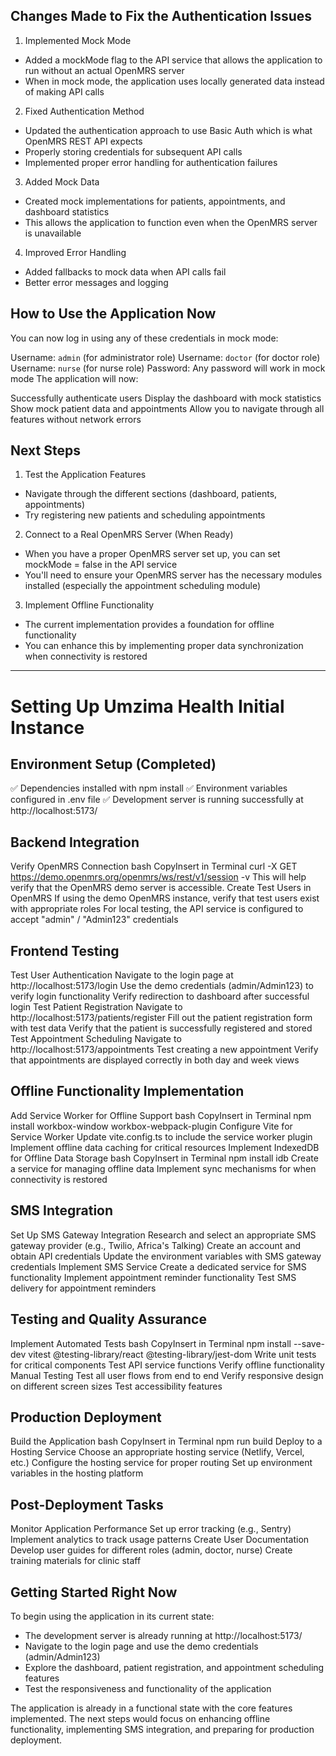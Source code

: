 ## Changes Made to Fix the Authentication Issues
1. Implemented Mock Mode
- Added a mockMode flag to the API service that allows the application to run without an actual OpenMRS server
- When in mock mode, the application uses locally generated data instead of making API calls
2. Fixed Authentication Method
- Updated the authentication approach to use Basic Auth which is what OpenMRS REST API expects
- Properly storing credentials for subsequent API calls
- Implemented proper error handling for authentication failures
3. Added Mock Data
- Created mock implementations for patients, appointments, and dashboard statistics
- This allows the application to function even when the OpenMRS server is unavailable
4. Improved Error Handling
- Added fallbacks to mock data when API calls fail
- Better error messages and logging

## How to Use the Application Now
You can now log in using any of these credentials in mock mode:

Username: `admin` (for administrator role)
Username: `doctor` (for doctor role)
Username: `nurse` (for nurse role)
Password: Any password will work in mock mode
The application will now:

Successfully authenticate users
Display the dashboard with mock statistics
Show mock patient data and appointments
Allow you to navigate through all features without network errors

## Next Steps
1. Test the Application Features
- Navigate through the different sections (dashboard, patients, appointments)
- Try registering new patients and scheduling appointments
2. Connect to a Real OpenMRS Server (When Ready)
- When you have a proper OpenMRS server set up, you can set mockMode = false in the API service
- You'll need to ensure your OpenMRS server has the necessary modules installed (especially the appointment scheduling module)
3. Implement Offline Functionality
- The current implementation provides a foundation for offline functionality
- You can enhance this by implementing proper data synchronization when connectivity is restored


--- 

# Setting Up Umzima Health Initial Instance
## Environment Setup (Completed)
✅ Dependencies installed with npm install
✅ Environment variables configured in .env file
✅ Development server is running successfully at http://localhost:5173/
## Backend Integration
Verify OpenMRS Connection
bash
CopyInsert in Terminal
curl -X GET https://demo.openmrs.org/openmrs/ws/rest/v1/session -v
This will help verify that the OpenMRS demo server is accessible.
Create Test Users in OpenMRS
If using the demo OpenMRS instance, verify that test users exist with appropriate roles
For local testing, the API service is configured to accept "admin" / "Admin123" credentials
## Frontend Testing
Test User Authentication
Navigate to the login page at http://localhost:5173/login
Use the demo credentials (admin/Admin123) to verify login functionality
Verify redirection to dashboard after successful login
Test Patient Registration
Navigate to http://localhost:5173/patients/register
Fill out the patient registration form with test data
Verify that the patient is successfully registered and stored
Test Appointment Scheduling
Navigate to http://localhost:5173/appointments
Test creating a new appointment
Verify that appointments are displayed correctly in both day and week views
## Offline Functionality Implementation
Add Service Worker for Offline Support
bash
CopyInsert in Terminal
npm install workbox-window workbox-webpack-plugin
Configure Vite for Service Worker
Update vite.config.ts to include the service worker plugin
Implement offline data caching for critical resources
Implement IndexedDB for Offline Data Storage
bash
CopyInsert in Terminal
npm install idb
Create a service for managing offline data
Implement sync mechanisms for when connectivity is restored
## SMS Integration
Set Up SMS Gateway Integration
Research and select an appropriate SMS gateway provider (e.g., Twilio, Africa's Talking)
Create an account and obtain API credentials
Update the environment variables with SMS gateway credentials
Implement SMS Service
Create a dedicated service for SMS functionality
Implement appointment reminder functionality
Test SMS delivery for appointment reminders
## Testing and Quality Assurance

Implement Automated Tests
bash
CopyInsert in Terminal
npm install --save-dev vitest @testing-library/react @testing-library/jest-dom
Write unit tests for critical components
Test API service functions
Verify offline functionality
Manual Testing
Test all user flows from end to end
Verify responsive design on different screen sizes
Test accessibility features
## Production Deployment
Build the Application
bash
CopyInsert in Terminal
npm run build
Deploy to a Hosting Service
Choose an appropriate hosting service (Netlify, Vercel, etc.)
Configure the hosting service for proper routing
Set up environment variables in the hosting platform
## Post-Deployment Tasks
Monitor Application Performance
Set up error tracking (e.g., Sentry)
Implement analytics to track usage patterns
Create User Documentation
Develop user guides for different roles (admin, doctor, nurse)
Create training materials for clinic staff
## Getting Started Right Now
To begin using the application in its current state:

- The development server is already running at http://localhost:5173/
- Navigate to the login page and use the demo credentials (admin/Admin123)
- Explore the dashboard, patient registration, and appointment scheduling features
- Test the responsiveness and functionality of the application

The application is already in a functional state with the core features implemented. The next steps would focus on enhancing offline functionality, implementing SMS integration, and preparing for production deployment.